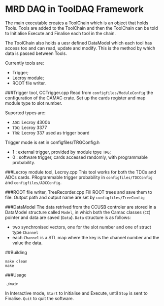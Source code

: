 # MRD DAQ in ToolDAQ Framework

The main executable creates a ToolChain which is an object that holds Tools.
Tools are added to the ToolChain and then the ToolChain can be told to Initialise Execute and Finalise each tool in the chain.

The ToolChain also holds a uesr defined DataModel which each tool has access too and can read, update and modify.
This is the method by which data is passed between Tools.

Currently tools are:
* Trigger;
* Lecroy module;
* ROOT file writer.

###Trigger tool, CCTrigger.cpp
Read from `configfiles/ModuleConfig` the configuration of the CAMAC crate.
Set up the cards register and map module type to slot number.

Suported types are:
* `ADC`: Lecroy 4300b
* `TDC`: Lecroy 3377
* `TRG`: Lecroy 337 used as trigger board

Trigger mode is set in configfiles/TRGConfig:h
* 1 : external trigger, provided by module tpye `TRG`;
* 0 : software trigger, cards accessed randomly, with programmable probability.

###Lecroy module tool, Lecroy.cpp
This tool works for both the TDCs and ADCs cards.
PRogrammable trigger probability in `configfiles/TDCConfig` and `configfiles/ADCConfig`.

###ROOT file writer, TreeRecorder.cpp
Fill ROOT trees and save them to file.
Output path and output name are set by `configfiles/TreeConfig`

###DataModel
The data retrived from the CCUSB controler are stored in a DataModel structure called `Model`, in which both the Camac classes (`CC`) pointer and data are saved (`Data`).
`Data` structure is as follows:
* two synchronised vectors, one for the slot number and one of struct type `Channel`
* each `Channel` is a STL map where the key is the channel number and the value the data.

##Building
```
make clean
make
```

###Usage 
```
./main
```

In Interactive mode, `Start` to Initialise and Execute, until `Stop` is sent to Finalise.
`Quit` to quit the software.
